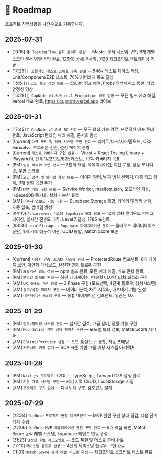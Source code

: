 # 📍 Roadmap

프로젝트 진행상황을 시간순으로 기록합니다.

## 2025-07-31

- [19:15] `📚 TastingFlow 심화 문서화 완성` — Master 문서 시스템 구축, 6개 개별 스크린 문서 병렬 작업 완료, 126KB 상세 문서화, 7/29 체크포인트 백트레이싱 기반
- [17:26] `🧪 포괄적인 테스트 스위트 구축 완료` — 546+ 테스트 케이스 작성, Unit/Component/E2E 테스트, 70% 커버리지 목표 달성
- [15:51] `🔧 코드 품질 개선 완료` — ESLint 경고 해결, Props 인터페이스 통일, 타입 안정성 향상
- [15:28] `🚀 CupNote v1.0.0-rc.1 Production 배포 성공` — 모든 빌드 에러 해결, Vercel 배포 완료, https://cupnote.vercel.app 라이브

## 2025-01-31

- [17:45] `🎯 CupNote v1.0.0 RC 완성` — 모든 핵심 기능 완료, 프로덕션 배포 준비 완료, JavaScript 런타임 에러 해결, 문서화 완성
- [Current] `다크 모드 및 테마 시스템 구현 완료` — 라이트/다크/시스템 모드, CSS Variables, 부드러운 전환, 설정 페이지 통합
- [Current] `테스트 커버리지 구현 완료` — Vitest + React Testing Library + Playwright, 단위/컴포넌트/E2E 테스트, 70% 커버리지 목표
- [PM] `성능 최적화 구현 완료` — 2단계 캐싱, 페이지네이션, 지연 로딩, 성능 모니터링, 무한 스크롤
- [PM] `고급 검색 및 필터링 확장 완료` — 이미지 필터, 날짜 범위 선택기, 다중 태그 검색, 3개 정렬 옵션 추가
- [PM] `PWA 기능 구현 완료` — Service Worker, manifest.json, 오프라인 지원, IndexedDB 동기화, 설치 가능한 웹앱
- [AM] `이미지 업로드 기능 구현` — Supabase Storage 통합, 카메라/갤러리 선택, 자동 압축, 썸네일 생성
- [04:15] `Achievement 시스템 Supabase 통합 완료` — 12개 성취 클라우드 마이그레이션, 실시간 진행도 추적, Level 7 달성, 1785 포인트
- [03:30] `LocalStorage → Supabase 마이그레이션 완료` — 클라우드 데이터베이스 전환, 4개 기록 성공적 이관, UUID 통합, Match Score 보존

## 2025-01-30

- [Current] `사용자 인증 UI/UX 시스템 완성` — ProtectedRoute 컴포넌트, 6개 페이지 보안, 개인화 대시보드, 완전한 인증 플로우 구현
- [PM] `프로덕션 빌드 성공` — npm 빌드 완료, 모든 에러 해결, 배포 준비 완료
- [PM] `모바일 최적화 완성` — 하단 네비게이션, 반응형 디자인, 터치 최적화 구현
- [AM] `UX 대규모 개선 완료` — 3 Phase 구현 (모드선택, 4단계 플로우, 성취시스템)
- [AM] `통계/설정 페이지 구현` — 데이터 분석, 차트 시각화, 내보내기 기능 완성
- [AM] `네비게이션 시스템 구축` — 통합 네비게이션 컴포넌트, 일관된 UX

## 2025-01-29

- [PM] `검색/필터링 시스템 완성` — 실시간 검색, 고급 필터, 정렬 기능 구현
- [PM] `Foundation 기반 상세 페이지 구현` — 모드별 특화 정보, Match Score 시각화
- [AM] `ESLint/Prettier 설정` — 코드 품질 도구 통합, 자동 포매팅
- [AM] `커뮤니티 커핑 설계` — SCA 표준 기반 그룹 커핑 시스템 아키텍처

## 2025-01-28

- [PM] `Next.js 프로젝트 초기화` — TypeScript, Tailwind CSS 설정 완료
- [PM] `기본 기록 시스템 구현` — 커피 기록 CRUD, LocalStorage 저장
- [AM] `프로젝트 구조 설계` — 디렉토리 구조, 컴포넌트 설계

## 2025-07-29

- [22:34] `CupNote 프로젝트 현황 체크포인트` — MVP 완전 구현 상태 점검, 다음 단계 계획 수립
- [22:06] `CupNote MVP 애플리케이션 완전 구현 완료` — 8개 핵심 화면, Match Score 동적 레벨 시스템, Supabase 백엔드 연동 완성
- [21:23] `안정성 확보 체크포인트` — 코드 품질 및 테스트 준비 완료
- [17:10] `테이스팅 플로우 완성` — 4단계 테이스팅 플로우 구현 완료
- [11:31] `Match Score 동적 레벨 시스템 확정` — 체크포인트 스크립트 테스트 완료
